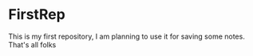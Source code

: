# FirstRep
This is my first repository, I am planning to use it for saving some notes. That's all folks
